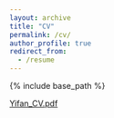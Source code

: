 ```yaml
---
layout: archive
title: "CV"
permalink: /cv/
author_profile: true
redirect_from:
  - /resume
---
```


{% include base_path %}

[Yifan_CV.pdf](https://github.com/yifanwang123/yifanwang123.github.io/files/9822903/Yifan_CV.pdf)


